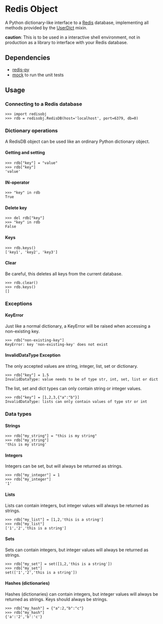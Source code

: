 Redis Object
============

A Python dictionary-like interface to a [Redis](http://redis.io/) database, implementing all methods provided by the
[UserDict](http://docs.python.org/library/userdict.html) mixin.

**caution**: This is to be used in a interactive shell environment, not in production as a library to interface
with your Redis database.

Dependencies
------------

* [redis-py](https://github.com/andymccurdy/redis-py)
* [mock](http://code.google.com/p/mock/) to run the unit tests

Usage
-----

### Connecting to a Redis database

    >>> import redisobj
    >>> rdb = redisobj.RedisDB(host='localhost', port=6379, db=0)

### Dictionary operations

A RedisDB object can be used like an ordinary Python dictionary object.

#### Getting and setting

    >>> rdb["key"] = "value"
    >>> rdb["key"]
    'value'

#### IN-operator

    >>> "key" in rdb
    True

#### Delete key

    >>> del rdb["key"]
    >>> "key" in rdb
    False

#### Keys

    >>> rdb.keys()
    ['key1', 'key2', 'key3']

#### Clear

Be careful, this deletes all keys from the current database.

    >>> rdb.clear()
    >>> rdb.keys()
    []

### Exceptions

#### KeyError

Just like a normal dictionary, a KeyError will be raised when accessing a non-existing key.

    >>> rdb["non-existing-key"]
    KeyError: key 'non-existing-key' does not exist

#### InvalidDataType Exception

The only accepted values are string, integer, list, set or dictionary.

    >>> rdb["key"] = 1.5
    InvalidDataType: value needs to be of type str, int, set, list or dict

The list, set and dict types can only contain string or integer values.

    >>> rdb["key"] = [1,2,3,{"a":"b"}]
    InvalidDataType: lists can only contain values of type str or int

### Data types

#### Strings

    >>> rdb["my_string"] = "this is my string"
    >>> rdb["my_string"]
    'this is my string'

#### Integers

Integers can be set, but will always be returned as strings.

    >>> rdb["my_integer"] = 1
    >>> rdb["my_integer"]
    '1'

#### Lists

Lists can contain integers, but integer values will always be returned as strings.

    >>> rdb["my_list"] = [1,2,'this is a string']
    >>> rdb["my_list"]
    ['1','2','this is a string']

#### Sets

Sets can contain integers, but integer values will always be returned as strings.

    >>> rdb["my_set"] = set([1,2,'this is a string'])
    >>> rdb["my_set"]
    set(['1','2','this is a string'])

#### Hashes (dictionaries)

Hashes (dictionaries) can contain integers, but integer values will always be returned as strings. Keys should
always be strings.

    >>> rdb["my_hash"] = {"a":2,"b":"c"}
    >>> rdb["my_hash"]
    {'a':'2','b':'c'}

